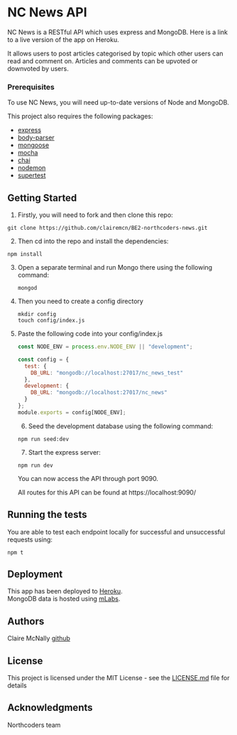 # NC News API

NC News is a RESTful API which uses express and MongoDB. Here is a link to a live version of the app on Heroku.

It allows users to post articles categorised by topic which other users can read and comment on. Articles and comments can be upvoted or downvoted by users.

### Prerequisites

To use NC News, you will need up-to-date versions of Node and MongoDB.

This project also requires the following packages:

- [express](https://www.npmjs.com/package/express)
- [body-parser](https://www.npmjs.com/package/body-parser)
- [mongoose](https://www.npmjs.com/package/mongoose)
- [mocha](https://www.npmjs.com/package/mocha)
- [chai](https://www.npmjs.com/package/chai)
- [nodemon](https://www.npmjs.com/package/nodemon)
- [supertest](https://www.npmjs.com/package/supertest)

## Getting Started

1. Firstly, you will need to fork and then clone this repo:

```
git clone https://github.com/clairemcn/BE2-northcoders-news.git
```

2. Then cd into the repo and install the dependencies:

```
npm install
```

3. Open a separate terminal and run Mongo there using the following command:

   ```
   mongod
   ```

4. Then you need to create a config directory

   ```
   mkdir config
   touch config/index.js
   ```

5. Paste the following code into your config/index.js

   ```javascript
   const NODE_ENV = process.env.NODE_ENV || "development";

   const config = {
     test: {
       DB_URL: "mongodb://localhost:27017/nc_news_test"
     },
     development: {
       DB_URL: "mongodb://localhost:27017/nc_news"
     }
   };
   module.exports = config[NODE_ENV];
   ```

   6. Seed the development database using the following command:

   ```
   npm run seed:dev
   ```

   7. Start the express server:

   ```
   npm run dev
   ```

   You can now access the API through port 9090.

   All routes for this API can be found at https://localhost:9090/

## Running the tests

You are able to test each endpoint locally for successful and unsuccessful requests using:

```
npm t
```

## Deployment

This app has been deployed to [Heroku](https://dashboard.heroku.com/).  
MongoDB data is hosted using [mLabs](https://mlab.com/).

## Authors

Claire McNally
[github](http://github.com/clairemcn)

## License

This project is licensed under the MIT License - see the [LICENSE.md](LICENSE.md) file for details

## Acknowledgments

Northcoders team

